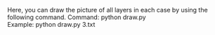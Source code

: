 Here, you can draw the picture of all layers in each case by using the following command. 
Command: python draw.py <testcase>  
Example: python draw.py 3.txt 
